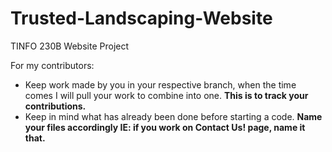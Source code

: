 # Trusted-Landscaping-Website
TINFO 230B Website Project

For my contributors:
- Keep work made by you in your respective branch, when the time comes I will pull
  your work to combine into one. **This is to track your contributions.**
- Keep in mind what has already been done before starting a code. **Name your files accordingly IE: if you work on Contact Us! page, name it that.**
